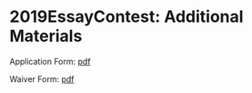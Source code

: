 # 2019EssayContest: Additional Materials

Application Form: [pdf](https://github.com/svcaf/2019EssayContest/raw/master/Application%20Form.pdf)

Waiver Form: [pdf](https://github.com/svcaf/2019EssayContest/raw/master/Release%20and%20Waiver%20Form.pdf)
